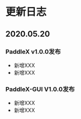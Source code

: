 # 更新日志

## 2020.05.20

### PaddleX v1.0.0发布
- 新增XXX
- 新增XXX

### PaddleX-GUI V1.0.0发布
- 新增XXX
- 新增XXX

